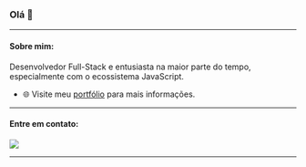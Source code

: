 ### Olá 👋
---

#### Sobre mim:

Desenvolvedor Full-Stack e entusiasta na maior parte do tempo, especialmente com o ecossistema JavaScript. 

- 🌐 Visite meu [portfólio](https://patrickwaldera.com/) para mais informações.

---

#### Entre em contato:

<a href="https://www.linkedin.com/in/patrickwaldera/"><img src="https://img.shields.io/badge/linkedin-0077B5.svg?style=for-the-badge&logo=linkedin&logoColor=white"/></a>

---
